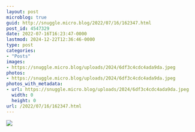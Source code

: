 ```yaml
---
layout: post
microblog: true
guid: http://snuggle.micro.blog/2022/07/16/162347.html
post_id: 4547329
date: 2022-07-16T16:23:47-0000
lastmod: 2024-12-22T12:36:46-0000
type: post
categories:
- "Posts"
images:
- https://snuggle.micro.blog/uploads/2024/6df3c4cdc4ada9da.jpeg
photos:
- https://snuggle.micro.blog/uploads/2024/6df3c4cdc4ada9da.jpeg
photos_with_metadata:
- url: https://snuggle.micro.blog/uploads/2024/6df3c4cdc4ada9da.jpeg
  width: 0
  height: 0
url: /2022/07/16/162347.html
---
```



<img src="uploads/2024/6df3c4cdc4ada9da.jpeg">
